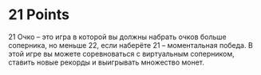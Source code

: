 # 21 Points
21  Очко  –  это  игра  в  которой  вы  должны  набрать  очков  больше соперника, но меньше 22, если наберёте 21  –  моментальная победа.  В этой  игре  вы  можете   соревноваться   с   виртуальным   соперником,  ставить  новые рекорды  и  выигрывать  множество монет.  

